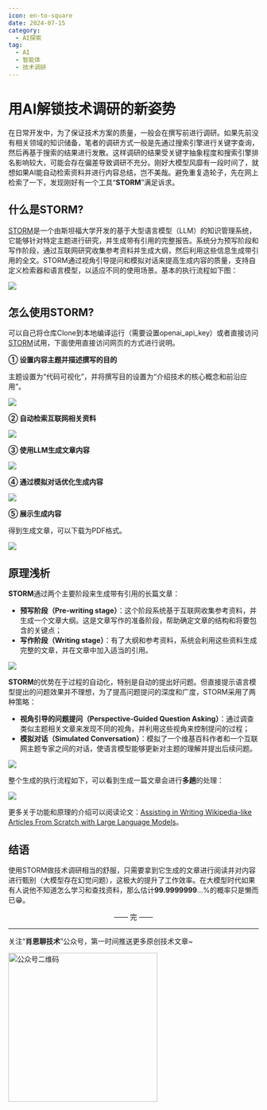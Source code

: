 ```yaml
---
icon: en-to-square
date: 2024-07-15
category:
  - AI探索
tag:
  - AI
  - 智能体
  - 技术调研
---
```


# 用AI解锁技术调研的新姿势
在日常开发中，为了保证技术方案的质量，一般会在撰写前进行调研。如果先前没有相关领域的知识储备，笔者的调研方式一般是先通过搜索引擎进行关键字查询，然后再基于搜索的结果进行发散。这样调研的结果受关键字抽象程度和搜索引擎排名影响较大，可能会存在偏差导致调研不充分。刚好大模型风靡有一段时间了，就想如果AI能自动检索资料并进行内容总结，岂不美哉。避免重复造轮子，先在网上检索了一下，发现刚好有一个工具“**STORM**”满足诉求。

<!-- more -->

## 什么是STORM?
[STORM](https://github.com/stanford-oval/storm)是一个由斯坦福大学开发的基于大型语言模型（LLM）的知识管理系统，它能够针对特定主题进行研究，并生成带有引用的完整报告。系统分为预写阶段和写作阶段，通过互联网研究收集参考资料并生成大纲，然后利用这些信息生成带引用的全文。STORM通过视角引导提问和模拟对话来提高生成内容的质量，支持自定义检索器和语言模型，以适应不同的使用场景。基本的执行流程如下图：

![](https://cdn.jsdelivr.net/gh/Xiaoxie1994/images/images/202411270014095.gif)


## 怎么使用STORM?
可以自己将仓库Clone到本地编译运行（需要设置openai_api_key）或者直接访问[STORM](https://storm.genie.stanford.edu/)试用，下面使用直接访问网页的方式进行说明。

**① 设置内容主题并描述撰写的目的**

主题设置为“代码可视化”，并将撰写目的设置为“介绍技术的核心概念和前沿应用”。

![](https://cdn.jsdelivr.net/gh/Xiaoxie1994/images/images/202411270014097.png)

**② 自动检索互联网相关资料**

![](https://cdn.jsdelivr.net/gh/Xiaoxie1994/images/images/202411270014098.png)

**③ 使用LLM生成文章内容**

![](https://cdn.jsdelivr.net/gh/Xiaoxie1994/images/images/202411270014099.png)

**④ 通过模拟对话优化生成内容**

![](https://cdn.jsdelivr.net/gh/Xiaoxie1994/images/images/202411270014100.png)

**⑤ 展示生成内容**

得到生成文章，可以下载为PDF格式。

![](https://cdn.jsdelivr.net/gh/Xiaoxie1994/images/images/202411270014101.png)

## 原理浅析
**STORM**通过两个主要阶段来生成带有引用的长篇文章：
- **预写阶段（Pre-writing stage）**：这个阶段系统基于互联网收集参考资料，并生成一个文章大纲。这是文章写作的准备阶段，帮助确定文章的结构和将要包含的关键点；
- **写作阶段（Writing stage）**：有了大纲和参考资料，系统会利用这些资料生成完整的文章，并在文章中加入适当的引用。

![](https://cdn.jsdelivr.net/gh/Xiaoxie1994/images/images/202411270014102.png)

**STORM**的优势在于过程的自动化，特别是自动的提出好问题。但直接提示语言模型提出的问题效果并不理想，为了提高问题提问的深度和广度，STORM采用了两种策略：

- **视角引导的问题提问（Perspective-Guided Question Asking）**：通过调查类似主题相关文章来发现不同的视角，并利用这些视角来控制提问的过程；
- **模拟对话（Simulated Conversation）**：模拟了一个维基百科作者和一个互联网主题专家之间的对话，使语言模型能够更新对主题的理解并提出后续问题。

![](https://cdn.jsdelivr.net/gh/Xiaoxie1994/images/images/202411270014103.png)

整个生成的执行流程如下，可以看到生成一篇文章会进行**多趟**的处理：

![](https://cdn.jsdelivr.net/gh/Xiaoxie1994/images/images/202411270014104.png)

更多关于功能和原理的介绍可以阅读论文：[Assisting in Writing Wikipedia-like Articles From Scratch with Large Language Models](https://arxiv.org/abs/2402.14207)。

## 结语
使用STORM做技术调研相当的舒服，只需要拿到它生成的文章进行阅读并对内容进行甄别（大模型存在幻觉问题），这极大的提升了工作效率。在大模型时代如果有人说他不知道怎么学习和查找资料，那么估计**99.9999999**...%的概率只是懒而已😁。


<div style="text-align: center;"> —— 完 —— </div>

---
关注“**肖恩聊技术**”公众号，第一时间推送更多原创技术文章~

<img src="https://cdn.jsdelivr.net/gh/Xiaoxie1994/images/images/20241103221454.png" alt="公众号二维码" width="300">